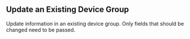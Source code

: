 Update an Existing Device Group
-------------------------------
Update information in an existing device group. Only fields that should be
changed need to be passed.